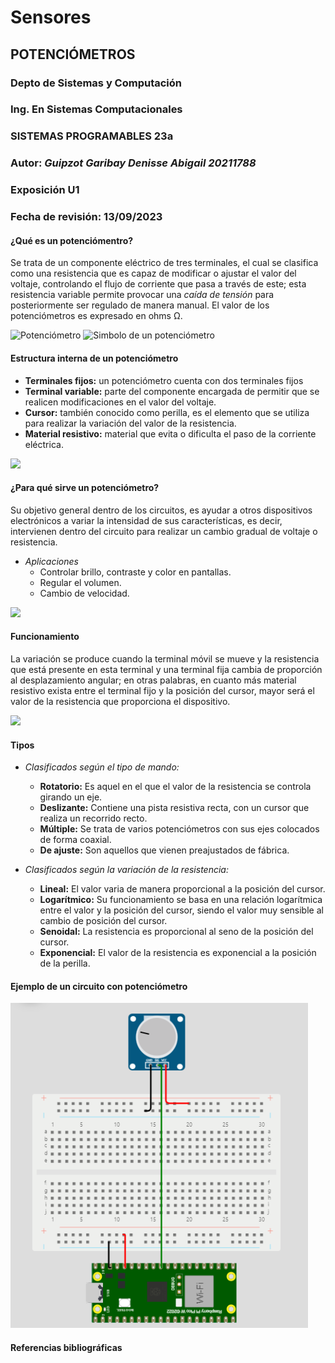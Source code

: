 # Sensores
## POTENCIÓMETROS
### Depto de Sistemas y Computación
### Ing. En Sistemas Computacionales
### SISTEMAS PROGRAMABLES 23a
### **Autor:** *Guipzot Garibay Denisse Abigail 20211788*
### Exposición U1 
### Fecha de revisión: 13/09/2023

#### __¿Qué es un potenciómentro?__

Se trata de un componente eléctrico de tres terminales, el cual se clasifica como una resistencia que es capaz de modificar o ajustar el valor del voltaje, controlando el flujo de corriente que pasa a través de este; esta resistencia variable permite provocar una _caída de tensión_ para posteriormente ser regulado de manera manual. El valor de los potenciómetros es expresado en ohms Ω.

![Potenciómetro](https://m.media-amazon.com/images/I/71PQRUiCvJL._AC_UF350,350_QL80_.jpg)
![Simbolo de un potenciómetro](https://draco-robotic.com/wp-content/uploads/2021/02/image-13.png)

#### __Estructura interna de un potenciómetro__

* __Terminales fijos:__ un potenciómetro cuenta con dos terminales fijos
* __Terminal variable:__ parte del componente encargada de permitir que se realicen modificaciones en el valor del voltaje.
* __Cursor:__ también conocido como perilla, es el elemento que se utiliza para realizar la variación del valor de la resistencia. 
* __Material resistivo:__ material que evita o dificulta el paso de la corriente eléctrica.

![](https://curiosoando.com/wp-content/uploads/2013/09/potenciometro-giratorio.png)

#### __¿Para qué sirve un potenciómetro?__

Su objetivo general dentro de los circuitos, es ayudar a otros dispositivos electrónicos a variar la intensidad de sus características, es decir, intervienen dentro del circuito para realizar un cambio gradual de voltaje o resistencia.

* _Aplicaciones_
  * Controlar brillo, contraste y color en pantallas.
  * Regular el volumen.
  * Cambio de velocidad.
 
![](https://www.hwlibre.com/wp-content/uploads/2021/02/dj-mesa-mezclas.jpeg)

#### __Funcionamiento__

La variación se produce cuando la terminal móvil se mueve y la resistencia que está presente en esta terminal y una terminal fija cambia de proporción al desplazamiento angular; en otras palabras, en cuanto más material resistivo exista entre el terminal fijo y la posición del cursor, mayor será el valor de la resistencia que proporciona el dispositivo. 

![](https://electronicaonline.net/wp-content/uploads/2022/05/como-reostato.jpg)

#### __Tipos__

* _Clasificados según el tipo de mando:_
  * __Rotatorio:__ Es aquel en el que el valor de la resistencia se controla girando un eje.
  * __Deslizante:__ Contiene una pista resistiva recta, con un cursor que realiza un recorrido recto.
  * __Múltiple:__ Se trata de varios potenciómetros con sus ejes colocados de forma coaxial.
  * __De ajuste:__ Son aquellos que vienen preajustados de fábrica.
 
 * _Clasificados según la variación de la resistencia:_
   * __Lineal:__ El valor varia de manera proporcional a la posición del cursor.
   * __Logarítmico:__ Su funcionamiento se basa en una relación logarítmica entre el valor y la posición del cursor, siendo el valor muy sensible al cambio de posición del cursor.
   * __Senoidal:__ La resistencia es proporcional al seno de la posición del cursor.
   * __Exponencial:__ El valor de la resistencia es exponencial a la posición de la perilla.
  
#### __Ejemplo de un circuito con potenciómetro__
![](Imagenes/Circuito.png)
#### Referencias bibliográficas
 


